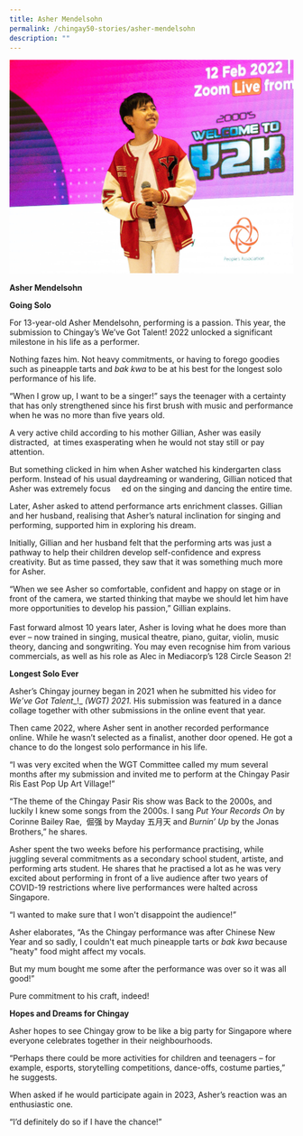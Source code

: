 ```yaml
---
title: Asher Mendelsohn
permalink: /chingay50-stories/asher-mendelsohn
description: ""
---
```



![Asher Mendelsohn](/images/Chingay50%20Stories/OurChingay50Stories%20-%20Asher%20Mendelsohn.jpeg)

**Asher Mendelsohn**

**Going Solo**

For 13-year-old Asher Mendelsohn, performing is a passion. This year, the submission to Chingay’s We’ve Got Talent! 2022 unlocked a significant milestone in his life as a performer.

Nothing fazes him. Not heavy commitments, or having to forego goodies such as pineapple tarts and _bak kwa_ to be at his best for the longest solo performance of his life.

“When I grow up, I want to be a singer!” says the teenager with a certainty that has only strengthened since his first brush with music and performance when he was no more than five years old.

A very active child according to his mother Gillian, Asher was easily distracted,  at times exasperating when he would not stay still or pay attention.  
  
But something clicked in him when Asher watched his kindergarten class perform. Instead of his usual daydreaming or wandering, Gillian noticed that Asher was extremely focus     ed on the singing and dancing the entire time.  
  
Later, Asher asked to attend performance arts enrichment classes. Gillian and her husband, realising that Asher’s natural inclination for singing and performing, supported him in exploring his dream.  
  

Initially, Gillian and her husband felt that the performing arts was just a pathway to help their children develop self-confidence and express creativity. But as time passed, they saw that it was something much more for Asher.  
  
“When we see Asher so comfortable, confident and happy on stage or in front of the camera, we started thinking that maybe we should let him have more opportunities to develop his passion,” Gillian explains.  
   
Fast forward almost 10 years later, Asher is loving what he does more than ever – now trained in singing, musical theatre, piano, guitar, violin, music theory, dancing and songwriting. You may even recognise him from various commercials, as well as his role as Alec in Mediacorp’s 128 Circle Season 2!  

**Longest Solo Ever** 

Asher’s Chingay journey began in 2021 when he submitted his video for _We’ve Got Talent__!_ _(WGT) 2021._ His submission was featured in a dance collage together with other submissions in the online event that year.  
  
Then came 2022, where Asher sent in another recorded performance online. While he wasn’t selected as a finalist, another door opened. He got a chance to do the longest solo performance in his life.

“I was very excited when the WGT Committee called my mum several months after my submission and invited me to perform at the Chingay Pasir Ris East Pop Up Art Village!”  
  
“The theme of the Chingay Pasir Ris show was Back to the 2000s, and luckily I knew some songs from the 2000s. I sang _Put Your Records On_ by Corinne Bailey Rae,  倔强 by Mayday 五月天 and _Burnin’ Up_ by the Jonas Brothers,” he shares.

Asher spent the two weeks before his performance practising, while juggling several commitments as a secondary school student, artiste, and performing arts student. He shares that he practised a lot as he was very excited about performing in front of a live audience after two years of COVID-19 restrictions where live performances were halted across Singapore.  
  
“I wanted to make sure that I won't disappoint the audience!”

Asher elaborates, “As the Chingay performance was after Chinese New Year and so sadly, I couldn't eat much pineapple tarts or _bak kwa_ because "heaty" food might affect my vocals.  
  

But my mum bought me some after the performance was over so it was all good!”  
  
Pure commitment to his craft, indeed!

**Hopes and Dreams for Chingay**  
  
Asher hopes to see Chingay grow to be like a big party for Singapore where everyone celebrates together in their neighbourhoods.  
  
“Perhaps there could be more activities for children and teenagers – for example, esports, storytelling competitions, dance-offs, costume parties,” he suggests.  
  

When asked if he would participate again in 2023, Asher’s reaction was an enthusiastic one.  
  
“I’d definitely do so if I have the chance!”